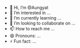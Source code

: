 - 👋 Hi, I’m @Aungyat
- 👀 I’m interested in ...
- 🌱 I’m currently learning ...
- 💞️ I’m looking to collaborate on ...
- 📫 How to reach me ...
- 😄 Pronouns: ...
- ⚡ Fun fact: ...

<!---
Aungyat/Aungyat is a ✨ special ✨ repository because its `README.md` (this file) appears on your GitHub profile.
You can click the Preview link to take a look at your changes.
--->
